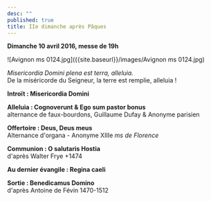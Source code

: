 ```yaml
---
desc: ""
published: true
title: IIe dimanche après Pâques
---
```



**Dimanche 10 avril 2016, messe de 19h**  

![Avignon ms 0124.jpg]({{site.baseurl}}/images/Avignon ms 0124.jpg)


*Misericordia Domini plena est terra, alleluia.*  
De la miséricorde du Seigneur, la terre est remplie, alleluia !

**Introït : Misericordia Domini**

**Alleluia : Cognoverunt & Ego sum pastor bonus**  
alternance de faux-bourdons, Guillaume Dufay & Anonyme parisien

**Offertoire : Deus, Deus meus**  
Alternance d'organa - Anonyme XIIIe *ms de Florence*

**Communion : O salutaris Hostia**  
d'après Walter Frye +1474

**Au dernier évangile : Regina caeli**

**Sortie : Benedicamus Domino**  
d'après Antoine de Févin 1470-1512
